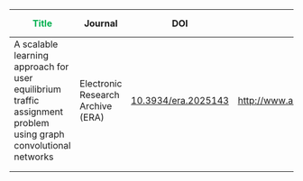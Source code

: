 



| <span style="color:rgb(0, 176, 80)">**Title**</span>                                                                          | Journal                           | DOI                     | URL                                  | Keywords                                                                                                 | Key takeaway |     |
| ----------------------------------------------------------------------------------------------------------------------------- | --------------------------------- | ----------------------- | ------------------------------------ | -------------------------------------------------------------------------------------------------------- | ------------ | --- |
| A scalable learning approach for user equilibrium               traffic assignment problem using graph convolutional networks | Electronic Research Archive (ERA) | [10.3934/era.2025143]() | http://www.aimspress.com/journal/ERA | traffic assignment; data-driven; deep learning; user equilibrium (UE); graph convolutional network (GCN) |              |     |
|                                                                                                                               |                                   |                         |                                      |                                                                                                          |              |     |
|                                                                                                                               |                                   |                         |                                      |                                                                                                          |              |     |

